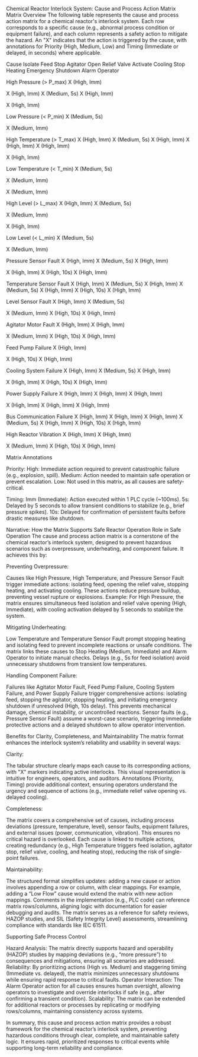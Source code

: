 Chemical Reactor Interlock System: Cause and Process Action Matrix
Matrix Overview
The following table represents the cause and process action matrix for a chemical reactor's interlock system. Each row corresponds to a specific cause (e.g., abnormal process condition or equipment failure), and each column represents a safety action to mitigate the hazard. An "X" indicates that the action is triggered by the cause, with annotations for Priority (High, Medium, Low) and Timing (Immediate or delayed, in seconds) where applicable.



Cause
Isolate Feed
Stop Agitator
Open Relief Valve
Activate Cooling
Stop Heating
Emergency Shutdown
Alarm Operator



High Pressure (> P_max)
X (High, Imm)

X (High, Imm)
X (Medium, 5s)
X (High, Imm)

X (High, Imm)


Low Pressure (< P_min)
X (Medium, 5s)





X (Medium, Imm)


High Temperature (> T_max)
X (High, Imm)
X (Medium, 5s)
X (High, Imm)
X (High, Imm)
X (High, Imm)

X (High, Imm)


Low Temperature (< T_min)
X (Medium, 5s)



X (Medium, Imm)

X (Medium, Imm)


High Level (> L_max)
X (High, Imm)
X (Medium, 5s)


X (Medium, Imm)

X (High, Imm)


Low Level (< L_min)
X (Medium, 5s)





X (Medium, Imm)


Pressure Sensor Fault
X (High, Imm)
X (Medium, 5s)
X (High, Imm)

X (High, Imm)
X (High, 10s)
X (High, Imm)


Temperature Sensor Fault
X (High, Imm)
X (Medium, 5s)
X (High, Imm)
X (Medium, 5s)
X (High, Imm)
X (High, 10s)
X (High, Imm)


Level Sensor Fault
X (High, Imm)
X (Medium, 5s)


X (Medium, Imm)
X (High, 10s)
X (High, Imm)


Agitator Motor Fault
X (High, Imm)
X (High, Imm)


X (Medium, Imm)
X (High, 10s)
X (High, Imm)


Feed Pump Failure
X (High, Imm)




X (High, 10s)
X (High, Imm)


Cooling System Failure
X (High, Imm)
X (Medium, 5s)
X (High, Imm)

X (High, Imm)
X (High, 10s)
X (High, Imm)


Power Supply Failure
X (High, Imm)
X (High, Imm)
X (High, Imm)

X (High, Imm)
X (High, Imm)
X (High, Imm)


Bus Communication Failure
X (High, Imm)
X (High, Imm)
X (High, Imm)
X (Medium, 5s)
X (High, Imm)
X (High, 10s)
X (High, Imm)


High Reactor Vibration
X (High, Imm)
X (High, Imm)


X (Medium, Imm)
X (High, 10s)
X (High, Imm)


Matrix Annotations

Priority:
High: Immediate action required to prevent catastrophic failure (e.g., explosion, spill).
Medium: Action needed to maintain safe operation or prevent escalation.
Low: Not used in this matrix, as all causes are safety-critical.


Timing:
Imm (Immediate): Action executed within 1 PLC cycle (~100ms).
5s: Delayed by 5 seconds to allow transient conditions to stabilize (e.g., brief pressure spikes).
10s: Delayed for confirmation of persistent faults before drastic measures like shutdown.



Narrative: How the Matrix Supports Safe Reactor Operation
Role in Safe Operation
The cause and process action matrix is a cornerstone of the chemical reactor’s interlock system, designed to prevent hazardous scenarios such as overpressure, underheating, and component failure. It achieves this by:

Preventing Overpressure:

Causes like High Pressure, High Temperature, and Pressure Sensor Fault trigger immediate actions: isolating feed, opening the relief valve, stopping heating, and activating cooling. These actions reduce pressure buildup, preventing vessel rupture or explosions.
Example: For High Pressure, the matrix ensures simultaneous feed isolation and relief valve opening (High, Immediate), with cooling activation delayed by 5 seconds to stabilize the system.


Mitigating Underheating:

Low Temperature and Temperature Sensor Fault prompt stopping heating and isolating feed to prevent incomplete reactions or unsafe conditions. The matrix links these causes to Stop Heating (Medium, Immediate) and Alarm Operator to initiate manual checks.
Delays (e.g., 5s for feed isolation) avoid unnecessary shutdowns from transient low temperatures.


Handling Component Failure:

Failures like Agitator Motor Fault, Feed Pump Failure, Cooling System Failure, and Power Supply Failure trigger comprehensive actions: isolating feed, stopping the agitator, stopping heating, and initiating emergency shutdown if unresolved (High, 10s delay). This prevents mechanical damage, chemical instability, or uncontrolled reactions.
Sensor faults (e.g., Pressure Sensor Fault) assume a worst-case scenario, triggering immediate protective actions and a delayed shutdown to allow operator intervention.



Benefits for Clarity, Completeness, and Maintainability
The matrix format enhances the interlock system’s reliability and usability in several ways:

Clarity:

The tabular structure clearly maps each cause to its corresponding actions, with "X" markers indicating active interlocks. This visual representation is intuitive for engineers, operators, and auditors.
Annotations (Priority, Timing) provide additional context, ensuring operators understand the urgency and sequence of actions (e.g., immediate relief valve opening vs. delayed cooling).


Completeness:

The matrix covers a comprehensive set of causes, including process deviations (pressure, temperature, level), sensor faults, equipment failures, and external issues (power, communication, vibration). This ensures no critical hazard is overlooked.
Each cause is linked to multiple actions, creating redundancy (e.g., High Temperature triggers feed isolation, agitator stop, relief valve, cooling, and heating stop), reducing the risk of single-point failures.


Maintainability:

The structured format simplifies updates: adding a new cause or action involves appending a row or column, with clear mappings. For example, adding a “Low Flow” cause would extend the matrix with new action mappings.
Comments in the implementation (e.g., PLC code) can reference matrix rows/columns, aligning logic with documentation for easier debugging and audits.
The matrix serves as a reference for safety reviews, HAZOP studies, and SIL (Safety Integrity Level) assessments, streamlining compliance with standards like IEC 61511.



Supporting Safe Process Control

Hazard Analysis: The matrix directly supports hazard and operability (HAZOP) studies by mapping deviations (e.g., “more pressure”) to consequences and mitigations, ensuring all scenarios are addressed.
Reliability: By prioritizing actions (High vs. Medium) and staggering timing (Immediate vs. delayed), the matrix minimizes unnecessary shutdowns while ensuring rapid response to critical faults.
Operator Interaction: The Alarm Operator action for all causes ensures human oversight, allowing operators to investigate and override interlocks if safe (e.g., after confirming a transient condition).
Scalability: The matrix can be extended for additional reactors or processes by replicating or modifying rows/columns, maintaining consistency across systems.

In summary, this cause and process action matrix provides a robust framework for the chemical reactor’s interlock system, preventing hazardous conditions through clear, complete, and maintainable safety logic. It ensures rapid, prioritized responses to critical events while supporting long-term reliability and compliance.
